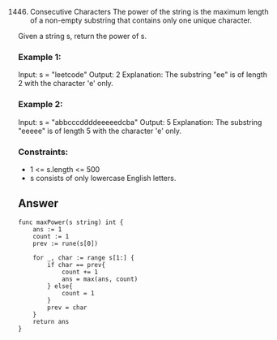 1446. Consecutive Characters
The power of the string is the maximum length of a non-empty substring that contains only one unique character.

Given a string s, return the power of s.


### Example 1:
Input: s = "leetcode"
Output: 2
Explanation: The substring "ee" is of length 2 with the character 'e' only.

### Example 2:
Input: s = "abbcccddddeeeeedcba"
Output: 5
Explanation: The substring "eeeee" is of length 5 with the character 'e' only.

### Constraints:

- 1 <= s.length <= 500
- s consists of only lowercase English letters.


## Answer
```
func maxPower(s string) int {
    ans := 1
    count := 1 
    prev := rune(s[0])

    for _, char := range s[1:] {
        if char == prev{
            count += 1
            ans = max(ans, count)
        } else{
            count = 1
        }
        prev = char
    }
    return ans
}
```